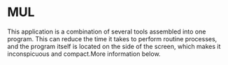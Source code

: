 <h1>MUL</h1>
<p>This application is a combination of several tools assembled into one program. This can reduce the time it takes to perform routine processes, and the program itself is located on the side of the screen, which makes it inconspicuous and compact.More information below.</p>
